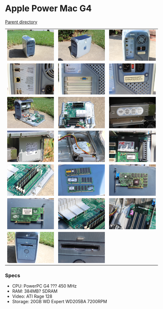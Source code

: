 # Apple Power Mac G4
[Parent directory](../index.md)

<table>
  <tr>
    <td><img src='IMG_6406.JPG'/></td>
    <td><img src='IMG_6407.JPG'/></td>
    <td><img src='IMG_6408.JPG'/></td>
  </tr>
  <tr>
    <td><img src='IMG_6409.JPG'/></td>
    <td><img src='IMG_6410.JPG'/></td>
    <td><img src='IMG_6411.JPG'/></td>
  </tr>
  <tr>
    <td><img src='IMG_6412.JPG'/></td>
    <td><img src='IMG_6413.JPG'/></td>
    <td><img src='IMG_6414.JPG'/></td>
  </tr>
  <tr>
    <td><img src='IMG_6415.JPG'/></td>
    <td><img src='IMG_6416.JPG'/></td>
    <td><img src='IMG_6417.JPG'/></td>
  </tr>
  <tr>
    <td><img src='IMG_6418.JPG'/></td>
    <td><img src='IMG_6419.JPG'/></td>
    <td><img src='IMG_6420.JPG'/></td>
  </tr>
  <tr>
    <td><img src='IMG_6421.JPG'/></td>
    <td><img src='IMG_6422.JPG'/></td>
    <td><img src='IMG_6423.JPG'/></td>
  </tr>
  <tr>
    <td><img src='IMG_6424.JPG'/></td>
    <td><img src='IMG_6425.JPG'/></td>
  </tr>
</table>

### Specs

* CPU: PowerPC G4 ??? 450 MHz
* RAM: 384MB? SDRAM
* Video: ATI Rage 128
* Storage: 20GB WD Expert WD205BA 7200RPM
